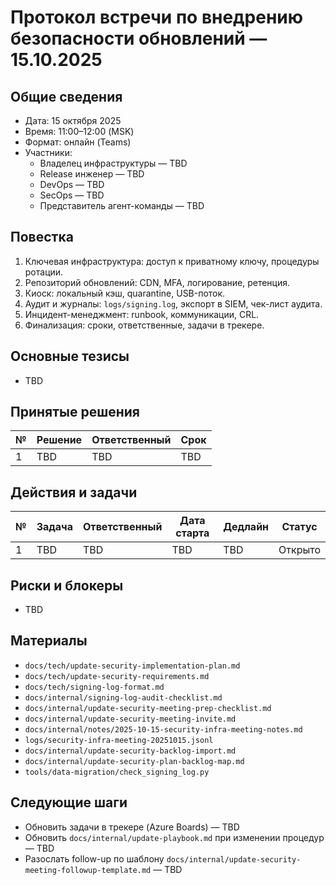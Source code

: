# Протокол встречи по внедрению безопасности обновлений — 15.10.2025

## Общие сведения
- Дата: 15 октября 2025
- Время: 11:00–12:00 (MSK)
- Формат: онлайн (Teams)
- Участники:
  - Владелец инфраструктуры — TBD
  - Release инженер — TBD
  - DevOps — TBD
  - SecOps — TBD
  - Представитель агент-команды — TBD

## Повестка
1. Ключевая инфраструктура: доступ к приватному ключу, процедуры ротации.
2. Репозиторий обновлений: CDN, MFA, логирование, ретенция.
3. Киоск: локальный кэш, quarantine, USB-поток.
4. Аудит и журналы: `logs/signing.log`, экспорт в SIEM, чек-лист аудита.
5. Инцидент-менеджмент: runbook, коммуникации, CRL.
6. Финализация: сроки, ответственные, задачи в трекере.

## Основные тезисы
- TBD

## Принятые решения
| № | Решение | Ответственный | Срок |
|---|----------|---------------|------|
| 1 | TBD | TBD | TBD |

## Действия и задачи
| № | Задача | Ответственный | Дата старта | Дедлайн | Статус |
|---|--------|---------------|-------------|---------|--------|
| 1 | TBD | TBD | TBD | TBD | Открыто |

## Риски и блокеры
- TBD

## Материалы
- `docs/tech/update-security-implementation-plan.md`
- `docs/tech/update-security-requirements.md`
- `docs/tech/signing-log-format.md`
- `docs/internal/signing-log-audit-checklist.md`
- `docs/internal/update-security-meeting-prep-checklist.md`
- `docs/internal/update-security-meeting-invite.md`
- `docs/internal/notes/2025-10-15-security-infra-meeting-notes.md`
- `logs/security-infra-meeting-20251015.jsonl`
- `docs/internal/update-security-backlog-import.md`
- `docs/internal/update-security-plan-backlog-map.md`
- `tools/data-migration/check_signing_log.py`

## Следующие шаги
- Обновить задачи в трекере (Azure Boards) — TBD
- Обновить `docs/internal/update-playbook.md` при изменении процедур — TBD
- Разослать follow-up по шаблону `docs/internal/update-security-meeting-followup-template.md` — TBD
